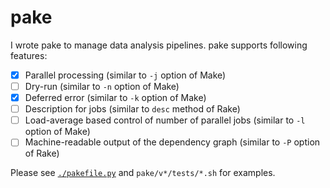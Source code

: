 # pake

I wrote pake to manage data analysis pipelines.
pake supports following features:

- [x] Parallel processing (similar to `-j` option of Make)
- [ ] Dry-run (similar to `-n` option of Make)
- [x] Deferred error (similar to `-k` option of Make)
- [ ] Description for jobs (similar to `desc` method of Rake)
- [ ] Load-average based control of number of parallel jobs (similar to `-l` option of Make)
- [ ] Machine-readable output of the dependency graph (similar to `-P` option of Rake)

Please see [`./pakefile.py`](./pakefile.py) and `pake/v*/tests/*.sh` for examples.
